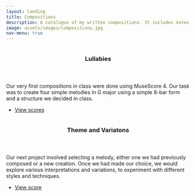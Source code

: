 ```yaml
---
layout: landing
title: Compositions
description: A catalogue of my written compositions. It includes notes that explain how I came up with my ideas and the steps I took during my writing process for each piece to give a better understanding of my approach to writing
image: assets/images/compositions.jpg
nav-menu: true
---
```


<!-- Main -->
<div id="main">

<!-- One
<section id="one">
	<div class="inner">
		<header class="major">
			<h2>Introduction</h2>
		</header>
		<p>Nullam et orci eu lorem consequat tincidunt vivamus et sagittis magna sed nunc rhoncus condimentum sem. In efficitur ligula tate urna. Maecenas massa vel lacinia pellentesque lorem ipsum dolor. Nullam et orci eu lorem consequat tincidunt. Vivamus et sagittis libero. Nullam et orci eu lorem consequat tincidunt vivamus et sagittis magna sed nunc rhoncus condimentum sem. In efficitur ligula tate urna.</p>
	</div>
</section>
	</div>
</section>
-->
<!-- Two -->
<section id="two" class="spotlights">
	<section>
		<a href="compositions/lullabies.html" class="image">
			<img src="{% link assets/images/notes1.png %}" alt="" data-position="center center" />
		</a>
		<div class="content">
			<div class="inner">
				<header class="major">
					<h3>Lullabies</h3>
				</header>
				<p>Our very first compositions in class were done using MuseScore 4. Our task was to create four simple melodies in G major using a simple 8-bar form and a structure we decided in class.</p>
				<ul class="actions">
					<li><a href="compositions/lullabies.html" class="button">View scores</a></li>
				</ul>
			</div>
		</div>
	</section>
	<section>
		<a href="compositions/theme_and_variations.html" class="image">
			<img src="{% link assets/images/notes2.png %}" alt="" data-position="top center" />
		</a>
		<div class="content">
			<div class="inner">
				<header class="major">
					<h3>Theme and Variatons</h3>
				</header>
				<p>Our next project involved selecting a melody, either one we had previously composed or a new creation. Once we had made our choice, we would explore various interpretations and variations, to experiment with different styles and techniques.</p>
				<ul class="actions">
					<li><a href="compositions/theme_and_variations.html" class="button">View score</a></li>
				</ul>
			</div>
		</div>
	</section>
